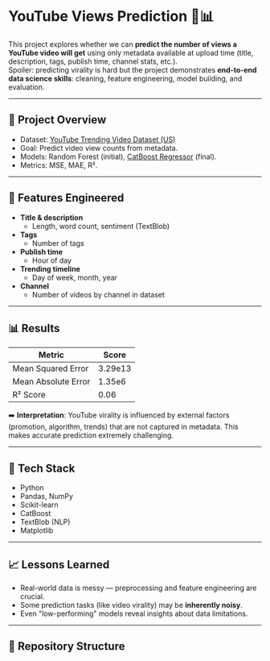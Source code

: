 # YouTube Views Prediction 🎥📊

This project explores whether we can **predict the number of views a YouTube video will get** using only metadata available at upload time (title, description, tags, publish time, channel stats, etc.).  
Spoiler: predicting virality is hard but the project demonstrates **end-to-end data science skills**: cleaning, feature engineering, model building, and evaluation.

---

## 🚀 Project Overview
- Dataset: [YouTube Trending Video Dataset (US)](https://www.kaggle.com/datasets/datasnaek/youtube-new)
- Goal: Predict video view counts from metadata.
- Models: Random Forest (initial), [CatBoost Regressor](https://catboost.ai) (final).
- Metrics: MSE, MAE, R².

---

## 🔨 Features Engineered
- **Title & description**
  - Length, word count, sentiment (TextBlob)
- **Tags**
  - Number of tags
- **Publish time**
  - Hour of day
- **Trending timeline**
  - Day of week, month, year
- **Channel**
  - Number of videos by channel in dataset

---

## 📊 Results
| Metric | Score |
|--------|-------|
| Mean Squared Error | 3.29e13 |
| Mean Absolute Error | 1.35e6 |
| R² Score | 0.06 |

➡️ **Interpretation**: YouTube virality is influenced by external factors (promotion, algorithm, trends) that are not captured in metadata. This makes accurate prediction extremely challenging.  

---

## 🧰 Tech Stack
- Python
- Pandas, NumPy
- Scikit-learn
- CatBoost
- TextBlob (NLP)
- Matplotlib

---

## 📈 Lessons Learned
- Real-world data is messy — preprocessing and feature engineering are crucial.  
- Some prediction tasks (like video virality) may be **inherently noisy**.  
- Even "low-performing" models reveal insights about data limitations.  

---

## 📂 Repository Structure
